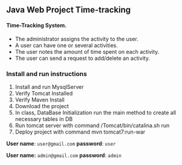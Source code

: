 Java Web Project Time-tracking
-------------------------------


#### **Time-Tracking System.**
   - The administrator assigns the activity to the user.
   - A user can have one or several activities.
   - The user notes the amount of time spent on each activity.
   - The user can send a request to add/delete an аctivity.

### Install and run instructions

1. Install and run MysqlServer
2. Verify Tomcat Installed
3. Verify Maven Install
4. Download the project
5. In class, DataBase Initialization run the main method to create all necessary tables in DB
6. Run tomcat server with command /Tomcat/bin/catalina.sh run
7. Deploy project with command mvn tomcat7:run-war

**User name**: `user@gmail.com` **password**: `user` 

**User name:**  `admin@gmail.com` **password**: `admin`


